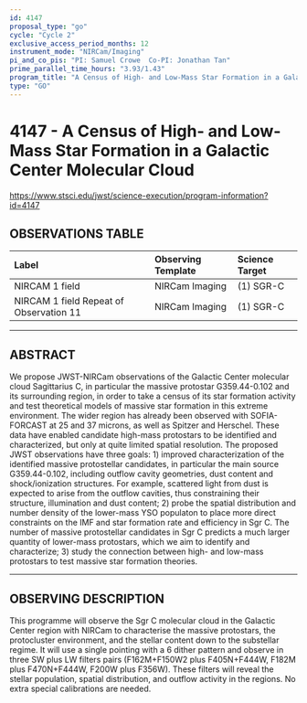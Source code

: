 ```yaml
---
id: 4147
proposal_type: "go"
cycle: "Cycle 2"
exclusive_access_period_months: 12
instrument_mode: "NIRCam/Imaging"
pi_and_co_pis: "PI: Samuel Crowe  Co-PI: Jonathan Tan"
prime_parallel_time_hours: "3.93/1.43"
program_title: "A Census of High- and Low-Mass Star Formation in a Galactic Center Molecular Cloud"
type: "GO"
---
```

# 4147 - A Census of High- and Low-Mass Star Formation in a Galactic Center Molecular Cloud
https://www.stsci.edu/jwst/science-execution/program-information?id=4147
## OBSERVATIONS TABLE
| Label                      | Observing Template | Science Target |
| :------------------------- | :----------------- | :------------- |
| NIRCAM 1 field             | NIRCam Imaging     | (1) SGR-C      |
| NIRCAM 1 field Repeat of Observation 11 | NIRCam Imaging     | (1) SGR-C      |

---

## ABSTRACT

We propose JWST-NIRCam observations of the Galactic Center molecular cloud Sagittarius C, in particular the massive protostar G359.44-0.102 and its surrounding region, in order to take a census of its star formation activity and test theoretical models of massive star formation in this extreme environment. The wider region has already been observed with SOFIA-FORCAST at 25 and 37 microns, as well as Spitzer and Herschel. These data have enabled candidate high-mass protostars to be identified and characterized, but only at quite limited spatial resolution. The proposed JWST observations have three goals: 1) improved characterization of the identified massive protostellar candidates, in particular the main source G359.44-0.102, including outflow cavity geometries, dust content and shock/ionization structures. For example, scattered light from dust is expected to arise from the outflow cavities, thus constraining their structure, illumination and dust content; 2) probe the spatial distribution and number density of the lower-mass YSO populaton to place more direct constraints on the IMF and star formation rate and efficiency in Sgr C. The number of massive protostellar candidates in Sgr C predicts a much larger quantity of lower-mass protostars, which we aim to identify and characterize; 3) study the connection between high- and low-mass protostars to test massive star formation theories.

---

## OBSERVING DESCRIPTION

This programme will observe the Sgr C molecular cloud in the Galactic Center region with NIRCam to characterise the massive protostars, the protocluster environment, and the stellar content down to the substellar regime. It will use a single pointing with a 6 dither pattern and observe in three SW plus LW filters pairs (F162M+F150W2 plus F405N+F444W, F182M plus F470N+F444W, F200W plus F356W). These filters will reveal the stellar population, spatial distribution, and outflow activity in the regions.
No extra special calibrations are needed.